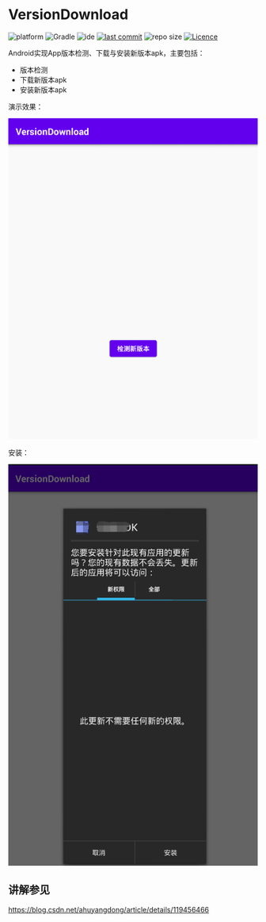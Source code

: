 # VersionDownload

![platform](https://img.shields.io/badge/platform-Android-lightgrey.svg)
![Gradle](https://img.shields.io/badge/Gradle-3.1.2-brightgreen.svg)
![ide](https://img.shields.io/badge/IDE-Android%20Studio-brightgreen.svg)
[![last commit](https://img.shields.io/github/last-commit/ahuyangdong/VersionDownload.svg)](https://github.com/ahuyangdong/VersionDownload/commits/main)
![repo size](https://img.shields.io/github/repo-size/ahuyangdong/VersionDownload.svg)
[![Licence](https://img.shields.io/github/license/ahuyangdong/VersionDownload.svg)](https://github.com/ahuyangdong/VersionDownload/blob/main/LICENSE)

Android实现App版本检测、下载与安装新版本apk，主要包括：
- 版本检测
- 下载新版本apk
- 安装新版本apk

演示效果：

![image](https://github.com/ahuyangdong/VersionDownload/blob/main/images/demo.gif)

安装：

![image](https://github.com/ahuyangdong/VersionDownload/blob/main/images/install.png)

## 讲解参见
https://blog.csdn.net/ahuyangdong/article/details/119456466
